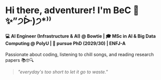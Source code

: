 
# Hi there, adventurer! I'm BeC 👋 ✨”੭ᐕ)੭*⁾⁾

#### 💻 AI Engineer (Infrastructure & AI) @ Bowtie  | 🎓 MSc in AI & Big Data Computing @ PolyU | 🧠 pursue PhD (2029/30) | ENFJ-A
Passionate about coding, listening to chill songs, and reading research papers 📚🤓🔍

> _"everyday's too short to let it go to waste."_


<!--
> _"Your Starting Point Matters, But It's Not Everything. Consistent Effort and Growth Lead to Progress. There Will Always Be Costs, Obstacles, or Setbacks. The Final Outcome is a Combination of Factors."_

<div align="center">
  <img src="https://latex.codecogs.com/svg.image?\bg_orange&space;x_\text{final}=x_0&plus;\beta&space;t-H" alt="x_final = x0 + βt − H" height="40"/>
</div>


Where:

  - x\_final = where you end up
  - x0 = where you start in life(initial advantages/resources)
  - βt = the progress you make over time  (consistent effort, learning, and growth over time)
  - H = what you overcome (costs, obstacles, and setbacks)

To achieve a desirable x_final, you need to: 
> _"Leverage your x0(initial advantages/resources)"_

> _"Maximize your βt (consistent effort, learning, and growth over time)"_

> _"Minimize or strategically manage your H (costs, obstacles, and setbacks)"_


---

### 🎧 My Current Vibe

🎶 Listen to what I'm currently jamming to on Spotify in July!
<div style="text-align: center;">
  <a href="https://open.spotify.com/track/3fe9NOCWy7ibnwcGShh5K5?si=207341f0574b4cb9">
    <img src="https://github.com/user-attachments/assets/762a2e65-c7d8-4a95-8adc-c982a3e204d8" alt="Spotify Song 1" width="200">
  </a>
  <a href="https://open.spotify.com/track/6ewcR0FnLdKjIt9gcMghrQ?si=aa33ab0d8569421a">
    <img src="https://github.com/user-attachments/assets/3644de3a-56f2-4dbe-9871-5d4400541b26" alt="Spotify Song 2" width="200">
  </a>
  <a href="https://open.spotify.com/track/1q70WDsbAwdtqCQs94pPqS?si=ee169dc277f94c75">
    <img src="https://github.com/user-attachments/assets/cb02baab-4c65-4bd7-8125-a402c5ac8ec4"  alt="Spotify Song 3" width="200">
  </a>
  <a href="https://open.spotify.com/track/4k3oXEcNqvI36XLqQqVUxl?si=8656ce60199c4e93">
    <img src="https://github.com/user-attachments/assets/47011d5f-7161-4bb8-b158-590d08c4229c"  alt="Spotify Song 4" width="200">
  </a>
</div>

---
### 🔬 Technical Interests

<img src="https://i.pinimg.com/originals/a2/21/1d/a2211d099abb5976b3826307f3f4615f.gif" alt="Animated GIF" width="300" align="right" style="margin-left: 20px;">

* 🕵️ **Image & Video Fake Detection** (focused on Diffusion Models)
* 🤖 **LLMs & Multimodal Model Applications**
* 🏗️ **Backend Architecture** (currently diving deep into Microservices)
* ☁️ **Cloud & Infrastructure Maverick** (AWS, Docker)
* 🌐 **API Gateway & Integration**





> _"Your Starting Point Matters, But It's Not Everything. Consistent Effort and Growth Lead to Progress. There Will Always Be Costs, Obstacles, or Setbacks. The Final Outcome is a Combination of Factors."_

<div align="center">
  <img src="https://latex.codecogs.com/svg.image?\bg_orange&space;x_\text{final}=x_0&plus;\beta&space;t-H" alt="x_final = x0 + βt − H" height="40"/>
</div>


Where:

  - x\_final = where you end up
  - x0 = where you start in life(initial advantages/resources)
  - βt = the progress you make over time  (consistent effort, learning, and growth over time)
  - H = what you overcome (costs, obstacles, and setbacks)

To achieve a desirable x_final, you need to: 
> _"Leverage your x0(initial advantages/resources)"_

> _"Maximize your βt (consistent effort, learning, and growth over time)"_

> _"Minimize or strategically manage your H (costs, obstacles, and setbacks)"_

<!--
---

### 🎧 My Current Vibe

🎶 Listen to what I'm currently jamming to on Spotify in July!
<div style="text-align: center;">
  <a href="https://open.spotify.com/track/3fe9NOCWy7ibnwcGShh5K5?si=207341f0574b4cb9">
    <img src="https://github.com/user-attachments/assets/762a2e65-c7d8-4a95-8adc-c982a3e204d8" alt="Spotify Song 1" width="200">
  </a>
  <a href="https://open.spotify.com/track/6ewcR0FnLdKjIt9gcMghrQ?si=aa33ab0d8569421a">
    <img src="https://github.com/user-attachments/assets/3644de3a-56f2-4dbe-9871-5d4400541b26" alt="Spotify Song 2" width="200">
  </a>
  <a href="https://open.spotify.com/track/1q70WDsbAwdtqCQs94pPqS?si=ee169dc277f94c75">
    <img src="https://github.com/user-attachments/assets/cb02baab-4c65-4bd7-8125-a402c5ac8ec4"  alt="Spotify Song 3" width="200">
  </a>
  <a href="https://open.spotify.com/track/4k3oXEcNqvI36XLqQqVUxl?si=8656ce60199c4e93">
    <img src="https://github.com/user-attachments/assets/47011d5f-7161-4bb8-b158-590d08c4229c"  alt="Spotify Song 4" width="200">
  </a>
</div>

---
### 🔬 Technical Interests

<img src="https://i.pinimg.com/originals/a2/21/1d/a2211d099abb5976b3826307f3f4615f.gif" alt="Animated GIF" width="300" align="right" style="margin-left: 20px;">

* 🕵️ **Image & Video Fake Detection** (focused on Diffusion Models)
* 🤖 **LLMs & Multimodal Model Applications**
* 🏗️ **Backend Architecture** (currently diving deep into Microservices)
* ☁️ **Cloud & Infrastructure Maverick** (AWS, Docker)
* 🌐 **API Gateway & Integration**





---

### 🛠️ My Tech Arsenal: Weapons of Mass Creation

<div style="display: flex; justify-content: center; flex-wrap: wrap; gap: 10px;">
  <img src="https://img.shields.io/badge/-Golang-00ADD8?logo=go&logoColor=white&style=for-the-badge" alt="Golang"/>
  <img src="https://img.shields.io/badge/-Python-3776AB?logo=python&logoColor=white&style=for-the-badge" alt="Python"/>
  <img src="https://img.shields.io/badge/-C-A8B9CC?logo=c&logoColor=white&style=for-the-badge" alt="C"/>
  <img src="https://img.shields.io/badge/-C++-00599C?logo=c%2B%2B&logoColor=white&style=for-the-badge" alt="C++"/>
  <img src="https://img.shields.io/badge/-Java-007396?logo=java&logoColor=white&style=for-the-badge" alt="Java"/>
  <img src="https://img.shields.io/badge/-React-61DAFB?logo=react&logoColor=white&style=for-the-badge" alt="React"/>
  <img src="https://img.shields.io/badge/-JavaScript-F7DF1E?logo=javascript&logoColor=black&style=for-the-badge" alt="JavaScript"/>
  <img src="https://img.shields.io/badge/-AWS-232F3E?logo=amazon-aws&logoColor=white&style=for-the-badge" alt="AWS"/>
  <img src="https://img.shields.io/badge/-Azure-0078D4?logo=microsoft-azure&logoColor=white&style=for-the-badge" alt="Azure"/>
  <img src="https://img.shields.io/badge/-SQL-4479A1?logo=MySQL&logoColor=white&style=for-the-badge" alt="SQL"/>
  <img src="https://img.shields.io/badge/-MSSQL-CC2927?logo=microsoft-sql-server&logoColor=white&style=for-the-badge" alt="MSSQL"/>
  <img src="https://img.shields.io/badge/-PostgreSQL-336791?logo=postgresql&logoColor=white&style=for-the-badge" alt="PostgreSQL"/>
  <img src="https://img.shields.io/badge/-MongoDB-47A248?logo=mongodb&logoColor=white&style=for-the-badge" alt="MongoDB"/>
</div>

# Hi there, Adventurer! 👋 

<div style="display: flex; align-items: center;">
    <div style="flex: 1; margin-right: 20px;">
    🚀 Final-year MSc in AI and Big Data Computing @ PolyU | Software Developer (AI System) | Research Engineer (RAG LLMs) | Data Scientist, GenAI (Automation System) | Love coding / Building system (side project) / Researching at night
    </div>
</div>

<img src="https://66.media.tumblr.com/aa7c508d8f466f5b41dc429b90fca6f3/tumblr_mv4vmc5srf1s8udf8o1_500.gif" alt="Animated GIF" width="300" align="right" style="margin-left: 20px;"/>

GitHub Stats


<div style="display: flex; justify-content: center;">
  <img src="https://github-readme-stats.vercel.app/api?username=be12ma-png&show_icons=true&theme=radical" alt="My GitHub Stats" width="280"/>
  <img src="https://github-readme-stats.vercel.app/api/top-langs/?username=be12ma-png&layout=compact&theme=radical" alt="Top Languages" width="280"/>
</div>



I'm **BeLH**, a passionate software developer with a background in Artificial Intelligence and Big Data Computing. Currently pursuing my Master’s degree at The Hong Kong Polytechnic University, I am dedicated to leveraging technology to create impactful solutions.

<div style="display: flex; align-items: flex-start;">

<div style="flex: 1; margin-right: 20px;">

### Research Interests
<img src="https://66.media.tumblr.com/aa7c508d8f466f5b41dc429b90fca6f3/tumblr_mv4vmc5srf1s8udf8o1_500.gif" alt="Animated GIF" width="300" align="right" style="margin-left: 20px;"/>

- **Diffusion Models**
- **Fake Identification**
- **Neural Networks**
- **Applications of Large Language Models (LLMs)**
</div>

### Languages and Technologies
I have experience in a variety of programming languages and technologies, including:

![Python](https://img.shields.io/badge/Python-3776AB?style=for-the-badge&logo=python&logoColor=white)
![JavaScript](https://img.shields.io/badge/JavaScript-F7DF1E?style=for-the-badge&logo=javascript&logoColor=black)
![Go](https://img.shields.io/badge/Go-00ADD8?style=for-the-badge&logo=go&logoColor=white)
![C++](https://img.shields.io/badge/C++-00599C?style=for-the-badge&logo=c++&logoColor=white)
![C#](https://img.shields.io/badge/C%23-239120?style=for-the-badge&logo=csharp&logoColor=white)
![Linux](https://img.shields.io/badge/Linux-FCC624?style=for-the-badge&logo=linux&logoColor=black)
![AWS](https://img.shields.io/badge/AWS-232F3E?style=for-the-badge&logo=amazonaws&logoColor=white)
![Docker](https://img.shields.io/badge/Docker-2496ED?style=for-the-badge&logo=docker&logoColor=white)
![Django](https://img.shields.io/badge/Django-092E20?style=for-the-badge&logo=django&logoColor=white)
![React](https://img.shields.io/badge/React-61DAFB?style=for-the-badge&logo=react&logoColor=black)
![CSS](https://img.shields.io/badge/CSS-1572B6?style=for-the-badge&logo=css3&logoColor=white)
![PHP](https://img.shields.io/badge/PHP-777BB4?style=for-the-badge&logo=php&logoColor=white)
![MySQL](https://img.shields.io/badge/MySQL-005C84?style=for-the-badge&logo=mysql&logoColor=white)


<div style="display: flex; justify-content: center;">
  <img src="https://github-readme-stats.vercel.app/api?username=Cma-png&show_icons=true&theme=radical" alt="My GitHub Stats" width="320"/>
  <img src="https://github-readme-stats.vercel.app/api/top-langs/?username=Cma-png&layout=compact&theme=radical" alt="Top Languages" width="300"/>
</div>



**Cma-png/Cma-png** is a ✨ _special_ ✨ repository because its `README.md` (this file) appears on your GitHub profile.
![My GitHub Stats](https://github-readme-stats.vercel.app/api?username=Cma-png&show_icons=true&theme=radical)

<img src="https://github-readme-stats.vercel.app/api?username=Cma-png&show_icons=true&theme=radical" alt="My GitHub Stats" width="400"/>

![Top Languages](https://github-readme-stats.vercel.app/api/top-langs/?username=Cma-png&layout=compact&theme=radical)
Here are some ideas to get you started:

- 🔭 I’m currently working on ...
- 🌱 I’m currently learning ...
- 👯 I’m looking to collaborate on ...
- 🤔 I’m looking for help with ...
- 💬 Ask me about ...
- 📫 How to reach me: ...
- 😄 Pronouns: ...
- ⚡ Fun fact: ...
-->
